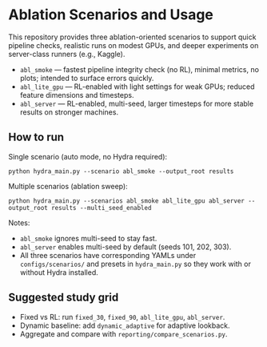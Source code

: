 # Ablation Scenarios and Usage

This repository provides three ablation-oriented scenarios to support quick
pipeline checks, realistic runs on modest GPUs, and deeper experiments on
server-class runners (e.g., Kaggle).

- `abl_smoke` — fastest pipeline integrity check (no RL), minimal metrics,
  no plots; intended to surface errors quickly.
- `abl_lite_gpu` — RL-enabled with light settings for weak GPUs; reduced
  feature dimensions and timesteps.
- `abl_server` — RL-enabled, multi-seed, larger timesteps for more stable
  results on stronger machines.

## How to run

Single scenario (auto mode, no Hydra required):

```
python hydra_main.py --scenario abl_smoke --output_root results
```

Multiple scenarios (ablation sweep):

```
python hydra_main.py --scenarios abl_smoke abl_lite_gpu abl_server --output_root results --multi_seed_enabled
```

Notes:
- `abl_smoke` ignores multi-seed to stay fast.
- `abl_server` enables multi-seed by default (seeds 101, 202, 303).
- All three scenarios have corresponding YAMLs under `configs/scenarios/` and
  presets in `hydra_main.py` so they work with or without Hydra installed.

## Suggested study grid

- Fixed vs RL: run `fixed_30`, `fixed_90`, `abl_lite_gpu`, `abl_server`.
- Dynamic baseline: add `dynamic_adaptive` for adaptive lookback.
- Aggregate and compare with `reporting/compare_scenarios.py`.

